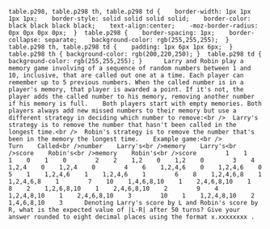     table.p298, table.p298 th, table.p298 td {    border-width: 1px 1px 1px 1px;    border-style: solid solid solid solid;    border-color: black black black black;    text-align:center;    -moz-border-radius: 0px 0px 0px 0px;  }  table.p298 {    border-spacing: 1px;    border-collapse: separate;    background-color: rgb(255,255,255);  }  table.p298 th, table.p298 td {    padding: 1px 6px 1px 6px;  }  table.p298 th { background-color: rgb(200,220,250); }  table.p298 td { background-color: rgb(255,255,255); }      Larry and Robin play a memory game involving of a sequence of random numbers between 1 and 10, inclusive, that are called out one at a time. Each player can remember up to 5 previous numbers. When the called number is in a player's memory, that player is awarded a point. If it's not, the player adds the called number to his memory, removing another number if his memory is full.    Both players start with empty memories. Both players always add new missed numbers to their memory but use a different strategy in deciding which number to remove:<br />  Larry's strategy is to remove the number that hasn't been called in the longest time.<br />  Robin's strategy is to remove the number that's been in the memory the longest time.    Example game:<br />        Turn    Called<br />number    Larry's<br />memory    Larry's<br />score    Robin's<br />memory    Robin's<br />score        1    1    1    0    1    0        2    2    1,2    0    1,2    0        3    4    1,2,4    0    1,2,4    0        4    6    1,2,4,6    0    1,2,4,6    0        5    1    1,2,4,6    1    1,2,4,6    1        6    8    1,2,4,6,8    1    1,2,4,6,8    1        7    10    1,4,6,8,10    1    2,4,6,8,10    1        8    2    1,2,6,8,10    1    2,4,6,8,10    2        9    4    1,2,4,8,10    1    2,4,6,8,10    3        10    1    1,2,4,8,10    2    1,4,6,8,10    3      Denoting Larry's score by L and Robin's score by R, what is the expected value of |L-R| after 50 turns? Give your answer rounded to eight decimal places using the format x.xxxxxxxx .  
